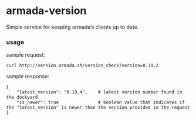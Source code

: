 # armada-version
Simple service for keeping armada’s clients up to date.

### usage
sample request:

    curl http://version.armada.sh/version_check?version=0.19.2

sample response:

    {
        "latest_version": "0.19.4",    # latest version number found in the dockyard
        "is_newer": true               # boolean value that indicates if the "latest_version" is newer than the version provided in the request
    }
